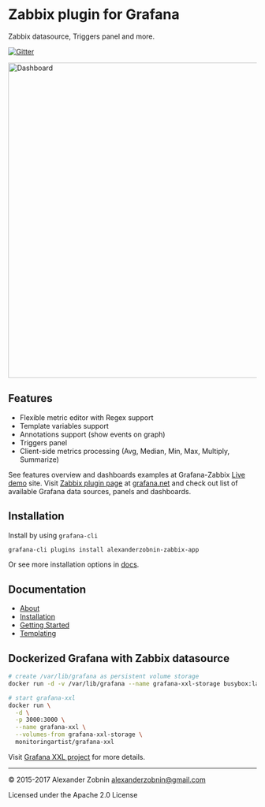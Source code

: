 # Zabbix plugin for Grafana

Zabbix datasource, Triggers panel and more.

[![Gitter](https://badges.gitter.im/Join%20Chat.svg)](https://gitter.im/alexanderzobnin/grafana-zabbix?utm_source=badge&utm_medium=badge&utm_campaign=pr-badge)

<img width="640" alt="Dashboard" src="https://cloud.githubusercontent.com/assets/4932851/16547269/69d67380-4170-11e6-9724-ac8b53cd8b93.png">

## Features
  - Flexible metric editor with Regex support
  - Template variables support
  - Annotations support (show events on graph)
  - Triggers panel
  - Client-side metrics processing (Avg, Median, Min, Max, Multiply, Summarize)

See features overview and dashboards examples at Grafana-Zabbix [Live demo](http://play.grafana-zabbix.org) site.
Visit [Zabbix plugin page](http://grafana.net/plugins/alexanderzobnin-zabbix-app) at [grafana.net](http://grafana.net) and check out list of available Grafana data sources, panels and dashboards.

## Installation
Install by using `grafana-cli`
```sh
grafana-cli plugins install alexanderzobnin-zabbix-app
```
Or see more installation options in [docs](http://docs.grafana-zabbix.org/installation/).

## Documentation
  - [About](http://docs.grafana-zabbix.org)
  - [Installation](http://docs.grafana-zabbix.org/installation)
  - [Getting Started](http://docs.grafana-zabbix.org/guides/gettingstarted)
  - [Templating](http://docs.grafana-zabbix.org/guides/templating)

## Dockerized Grafana with Zabbix datasource

```sh
# create /var/lib/grafana as persistent volume storage
docker run -d -v /var/lib/grafana --name grafana-xxl-storage busybox:latest

# start grafana-xxl
docker run \
  -d \
  -p 3000:3000 \
  --name grafana-xxl \
  --volumes-from grafana-xxl-storage \
  monitoringartist/grafana-xxl
```

Visit [Grafana XXL project](https://github.com/monitoringartist/grafana-xxl) for more details.

---
:copyright: 2015-2017 Alexander Zobnin alexanderzobnin@gmail.com

Licensed under the Apache 2.0 License
